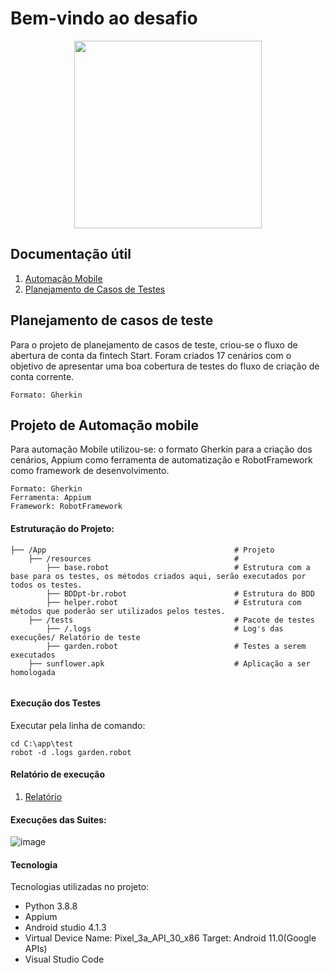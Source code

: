 # Bem-vindo ao desafio

<div align="center">
  <img src="https://upload.wikimedia.org/wikipedia/commons/thumb/a/a8/Logo-Stone.svg/1200px-Logo-Stone.svg.png" width="300px"/>
</div>


## Documentação útil

1. [Automação Mobile](https://github.com/LuisFelipeSeabra/prova_renner/tree/master/AutomationProject)
2. [Planejamento de Casos de Testes](https://github.com/LuisFelipeSeabra/prova_renner/tree/master/RegresAPI)


## Planejamento de casos de teste
Para o projeto de planejamento de casos de teste, criou-se o fluxo de abertura de conta da fintech Start. Foram criados 17 cenários com o objetivo de apresentar uma boa cobertura de testes do fluxo de criação de conta corrente.
```
Formato: Gherkin
```


## Projeto de Automação mobile
Para automação Mobile utilizou-se: o formato Gherkin para a criação dos cenários, Appium como ferramenta de automatização e RobotFramework como framework de desenvolvimento.
```
Formato: Gherkin
Ferramenta: Appium
Framework: RobotFramework
```


#### Estruturação do Projeto:
```
├── /App                                          # Projeto                                                                                          
    ├── /resources                                #                                                                                                         
        ├── base.robot                            # Estrutura com a base para os testes, os métodos criados aqui, serão executados por todos os testes.
        ├── BDDpt-br.robot                        # Estrutura do BDD
        ├── helper.robot                          # Estrutura com métodos que poderão ser utilizados pelos testes.
    ├── /tests                                    # Pacote de testes
        ├── /.logs                                # Log's das execuções/ Relatório de teste
        ├── garden.robot                          # Testes a serem executados
    ├── sunflower.apk                             # Aplicação a ser homologada
        
```


#### Execução dos Testes
Executar pela linha de comando: 
```
cd C:\app\test
robot -d .logs garden.robot
```


#### Relatório de execução

1. [Relatório](https://github.com/LuisFelipeSeabra/prova_renner/tree/master/AutomationProject)


#### Execuções das Suites:

![image](https://user-images.githubusercontent.com/49051123/121474094-f7d45880-c999-11eb-9c49-f4cbaff55024.png)


#### Tecnologia

Tecnologias utilizadas no projeto:
  * Python 3.8.8
  * Appium
  * Android studio 4.1.3
  * Virtual Device Name: Pixel_3a_API_30_x86 Target: Android 11.0(Google APIs)
  * Visual Studio Code
